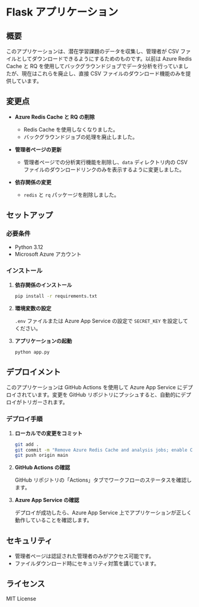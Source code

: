 # Flask アプリケーション

## 概要

このアプリケーションは、潜在学習課題のデータを収集し、管理者が CSV ファイルとしてダウンロードできるようにするためのものです。以前は Azure Redis Cache と RQ を使用してバックグラウンドジョブでデータ分析を行っていましたが、現在はこれらを廃止し、直接 CSV ファイルのダウンロード機能のみを提供しています。

## 変更点

- **Azure Redis Cache と RQ の削除**
  - Redis Cache を使用しなくなりました。
  - バックグラウンドジョブの処理を廃止しました。
  
- **管理者ページの更新**
  - 管理者ページでの分析実行機能を削除し、`data` ディレクトリ内の CSV ファイルのダウンロードリンクのみを表示するように変更しました。
  
- **依存関係の変更**
  - `redis` と `rq` パッケージを削除しました。

## セットアップ

### 必要条件

- Python 3.12
- Microsoft Azure アカウント

### インストール

1. **依存関係のインストール**

    ```bash
    pip install -r requirements.txt
    ```

2. **環境変数の設定**

    `.env` ファイルまたは Azure App Service の設定で `SECRET_KEY` を設定してください。

3. **アプリケーションの起動**

    ```bash
    python app.py
    ```

## デプロイメント

このアプリケーションは GitHub Actions を使用して Azure App Service にデプロイされています。変更を GitHub リポジトリにプッシュすると、自動的にデプロイがトリガーされます。

### デプロイ手順

1. **ローカルでの変更をコミット**

    ```bash
    git add .
    git commit -m "Remove Azure Redis Cache and analysis jobs; enable CSV download on admin page"
    git push origin main
    ```

2. **GitHub Actions の確認**

    GitHub リポジトリの「Actions」タブでワークフローのステータスを確認します。

3. **Azure App Service の確認**

    デプロイが成功したら、Azure App Service 上でアプリケーションが正しく動作していることを確認します。

## セキュリティ

- 管理者ページは認証された管理者のみがアクセス可能です。
- ファイルダウンロード時にセキュリティ対策を講じています。

## ライセンス

MIT License